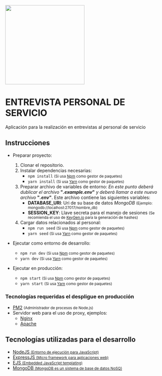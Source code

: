 <img src="https://pbs.twimg.com/media/B33SGbYIMAAhrVR.png" width="250"></img>

# ENTREVISTA PERSONAL DE SERVICIO

Aplicación para la realización en entrevistas al personal de servicio

## Instrucciones

- Preparar proyecto:

  1. Clonar el repositorio.
  2. Instalar dependencias necesarias:
     - `npm install` <small>(Si usa <a href="https://www.npmjs.com/">Npm</a> como gestor de paquetes)</small>
     - `yarn install` <small>(Si usa <a href="https://yarnpkg.com/">Yarn</a> como gestor de paquetes)</small>
  3. Preparar archivo de variables de entorno: _En este punto deberá dublicar el archivo_ **"_.example.env_"** _y deberá llamar a este nuevo archivo_ **"_.env_"**. Este archivo contiene las siguientes variables:
     - **DATABASE_URI**: Uri de su base de datos _MongoDB_ <small>(Ejemplo: mongodb://localhost:27017/nombre_db)</small>
     - **SESSION_KEY**: Llave secreta para el manejo de sesiones <small>(Se recomienda el uso de <a href="https://keygen.io/">KeyGen.io</a> para la generación de hashes)</small>
  4. Cargar datos relacionados al personal:
     - `npm run seed` <small>(Si usa <a href="https://www.npmjs.com/">Npm</a> como gestor de paquetes)</small>
     - `yarn seed` <small>(Si usa <a href="https://yarnpkg.com/">Yarn</a> como gestor de paquetes)</small>

- Ejecutar como entorno de desarrollo:

  - `npm run dev` <small>(Si usa <a href="https://www.npmjs.com/">Npm</a> como gestor de paquetes)</small>
  - `yarn dev` <small>(Si usa <a href="https://yarnpkg.com/">Yarn</a> como gestor de paquetes)</small>

- Ejecutar en producción:
  - `npm start` <small>(Si usa <a href="https://www.npmjs.com/">Npm</a> como gestor de paquetes)</small>
  - `yarn start` <small>(Si usa <a href="https://yarnpkg.com/">Yarn</a> como gestor de paquetes)</small>

### Tecnologías requeridas el despligue en producción

- <a href="https://nodejs.org/es/">PM2</a> <small>(Administrador de procesos de Node.js)</small></a>
- Servidor web para el uso de proxy, ejemplos:
  - <a href="https://www.nginx.com/">Nginx</a>
  - <a href="https://httpd.apache.org/">Apache</a>

## Tecnologías utilizadas para el desarrollo

- <a href="https://nodejs.org/es/">NodeJS <small>(Entorno de ejecución para JavaScript)</small></a>
- <a href="https://expressjs.com/">ExpressJS <small>(Micro framework para aplicaciones web)</small></a>
- <a href="https://ejs.co/">EJS <small>(Embedded JavaScript templating)</small></a>
- <a href="https://www.mongodb.com/">MongoDB <small>(MongoDB es un sistema de base de datos NoSQ)</small></a>
